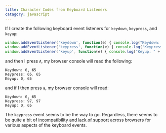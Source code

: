 ```yaml
--- 
title: Character Codes from Keyboard Listeners
catagory: javascript
---
```


If I create the following keyboard event listeners for `keydown`,
`keypress`, and `keyup`:

```javascript
window.addEventListener('keydown', function(e) { console.log("Keydown: " + e.charCode + ", " + e.keyCode); });
window.addEventListener('keypress', function(e) { console.log("Keypress: " + e.charCode + ", " + e.keyCode); });
window.addEventListener('keyup', function(e) { console.log("Keyup: " + e.charCode + ", " + e.keyCode); });
```

and then I press `A`, my browser console will read the following:

```
Keydown: 0, 65
Keypress: 65, 65
Keyup: 0, 65
```

and if I then press `a`, my browser console will read:

```
Keydown: 0, 65
Keypress: 97, 97
Keyup: 0, 65
```

The `keypress` event seems to be the way to go. Regardless, there seems to
be quite a bit of [incompatibility and lack of
support](https://developer.mozilla.org/en-US/docs/Web/API/KeyboardEvent#Browser_compatibility)
across browsers for various aspects of the keyboard events.
